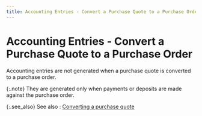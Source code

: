 ```yaml
---
title: Accounting Entries - Convert a Purchase Quote to a Purchase Order
---
```


# Accounting Entries - Convert a Purchase Quote to a Purchase Order


Accounting entries are not generated when a purchase quote is converted  to a purchase order.


{:.note}
They are generated only when payments or deposits  are made against the purchase order.


{:.see_also}
See also
: [Converting  a purchase quote]({{site.pp_baseurl}}/purc-proc/pqs/pq-processes/convert-a-purchase-quote-to-a-purchase-order/converting_a_purchase_quote.html)
